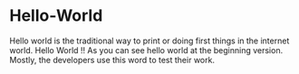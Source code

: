 # Hello-World
Hello world is the traditional way to print or doing first things in the internet world. Hello World !!
As you can see hello world at the beginning version. Mostly, the developers use this word to test their work. 
